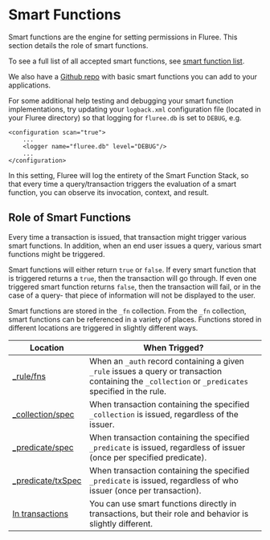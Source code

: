 # Smart Functions

Smart functions are the engine for setting permissions in Fluree. This section details the role of smart functions.

To see a full list of all accepted smart functions, see [smart function list](/docs/schema/functions#universal-functions-for-_fn-code).

We also have a <a href="https://github.com/fluree/smart-function-library" target="_blank">Github repo</a> with basic smart functions you can add to your applications.

For some additional help testing and debugging your smart function implementations, try updating your `logback.xml` configuration file (located in your Fluree directory) so that logging for `fluree.db` is set to `DEBUG`, e.g.

```all
<configuration scan="true">
    ...
    <logger name="fluree.db" level="DEBUG"/>
    ...
</configuration>
```

In this setting, Fluree will log the entirety of the Smart Function Stack, so that every time a query/transaction triggers the evaluation of a smart function, you can observe its invocation, context, and result.

## Role of Smart Functions

Every time a transaction is issued, that transaction might trigger various smart functions. In addition, when an end user issues a query, various smart functions might be triggered.

Smart functions will either return `true` or `false`. If every smart function that is triggered returns a `true`, then the transaction will go through. If even one triggered smart function returns `false`, then the transaction will fail, or in the case of a query- that piece of information will not be displayed to the user.

Smart functions are stored in the `_fn` collection. From the `_fn` collection, smart functions can be referenced in a variety of places. Functions stored in different locations are triggered in slightly different ways.

Location | When Trigged?
-- | --
[_rule/fns](/guides/smart-functions/rules) | When an `_auth` record containing a given `_rule` issues a query or transaction containing the `_collection` or `_predicates` specified in the rule.
[_collection/spec](/guides/smart-functions/collection-spec) | When transaction containing the specified `_collection` is issued, regardless of the issuer.
[_predicate/spec](/guides/smart-functions/predicate-spec) | When transaction containing the specified `_predicate` is issued, regardless of issuer (once per specified predicate).
[_predicate/txSpec](/guides/smart-functions/predicate-tx-spec) | When transaction containing the specified `_predicate` is issued, regardless of who issuer (once per transaction).
[In transactions](/guides/smart-functions/fns-in-txs) | You can use smart functions directly in transactions, but their role and behavior is slightly different.
